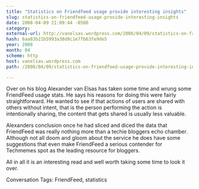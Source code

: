 ```yaml
---
title: "Statistics on Friendfeed usage provide interesting insights"
slug: statistics-on-friendfeed-usage-provide-interesting-insights
date: 2008-04-09 21:09:44 -0500
category: 
external-url: http://vanelsas.wordpress.com/2008/04/09/statistics-on-friendfeed-usage-provide-interesting-insights/
hash: 6aa83b21b5993a38d8c1e7fb63fe9de5
year: 2008
month: 04
scheme: http
host: vanelsas.wordpress.com
path: /2008/04/09/statistics-on-friendfeed-usage-provide-interesting-insights/

---
```


Over on his blog Alexander van Elsas has taken some time and wrung some FriendFeed usage stats. He says his reasons for doing this were fairly straightforward. He wanted to see if that actions of users are shared with others without intent, that is the person performing the action is intentionally sharing, the content that gets shared is usually less valuable.

Alexanders conclusion once he had sliced and diced the data that FriendFeed was really nothing more than a techie bloggers echo chamber. Although not all doom and gloom about the service he does have some suggestions that even make FriendFeed a serious contender for Techmemes spot as the leading resource for bloggers.

All in all it is an interesting read and well worth taking some time to look it over.

Conversation Tags: FriendFeed,  statistics
